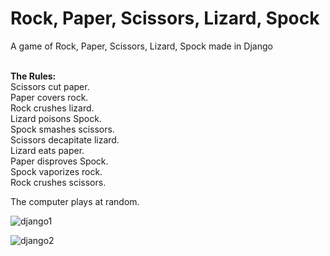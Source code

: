 <h1>Rock, Paper, Scissors, Lizard, Spock</h1>
A game of Rock, Paper, Scissors, Lizard, Spock made in Django 
<br> <br>

__The Rules:__ <br>
Scissors cut paper. <br>
Paper covers rock. <br>
Rock crushes lizard. <br>
Lizard poisons Spock. <br>
Spock smashes scissors. <br>
Scissors decapitate lizard. <br>
Lizard eats paper. <br>
Paper disproves Spock. <br>
Spock vaporizes rock. <br>
Rock crushes scissors. <br>

The computer plays at random.

![django1](https://user-images.githubusercontent.com/112963325/211569045-9a10e1d9-e081-43f9-9078-93ebf75f8a19.png)

![django2](https://user-images.githubusercontent.com/112963325/211569068-60298ba4-3ff0-4d36-b7ca-9d41c7f7eaa5.png)
